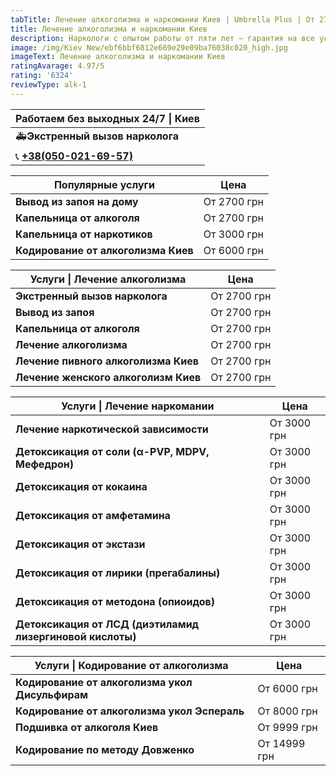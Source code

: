 ```yaml
---
tabTitle: Лечение алкоголизма и наркомании Киев | Umbrella Plus | От 2700 грн
title: Лечение алкоголизма и наркомании Киев
description: Наркологи с опытом работы от пяти лет – гарантия на все услуги!
image: /img/Kiev New/ebf6bbf6812e669e29e09ba76038c020_high.jpg
imageText: Лечение алкоголизма и наркомании Киев
ratingAvarage: 4.97/5
rating: '6324'
reviewType: alk-1
---
```


| Работаем без выходных 24/7 \| Киев          |
| ------------------------------------------- |
| 🚑**Экстренный вызов нарколога**            |
| 📞 **[+38(050-021-69-57)](tel:0500216957)** |

| Популярные услуги                   | Цена        |
| ----------------------------------- | ----------- |
| **Вывод из запоя на дому**          | От 2700 грн |
| **Капельница от алкоголя**          | От 2700 грн |
| **Капельница от наркотиков**        | От 3000 грн |
| **Кодирование от алкоголизма Киев** | От 6000 грн |

| Услуги \| Лечение алкоголизма        | Цена        |
| ------------------------------------ | ----------- |
| **Экстренный вызов нарколога**       | От 2700 грн |
| **Вывод из запоя**                   | От 2700 грн |
| **Капельница от алкоголя**           | От 2700 грн |
| **Лечение алкоголизма**              | От 2700 грн |
| **Лечение пивного алкоголизма Киев** | От 2700 грн |
| **Лечение женского алкоголизм Киев** | От 2700 грн |

| Услуги \| Лечение наркомании                              | Цена        |
| --------------------------------------------------------- | ----------- |
| **Лечение наркотической зависимости**                     | От 3000 грн |
| **Детоксикация от соли (α-PVP, MDPV, Мефедрон)**          | От 3000 грн |
| **Детоксикация от кокаина**                               | От 3000 грн |
| **Детоксикация от амфетамина**                            | От 3000 грн |
| **Детоксикация от экстази**                               | От 3000 грн |
| **Детоксикация от лирики (прегабалины)**                  | От 3000 грн |
| **Детоксикация от методона (опиоидов)**                   | От 3000 грн |
| **Детоксикация от ЛСД (диэтиламид лизергиновой кислоты)** | От 3000 грн |

| Услуги \| Кодирование от алкоголизма            | Цена         |
| ----------------------------------------------- | ------------ |
| **Кодирование от алкоголизма укол Дисульфирам** | От 6000 грн  |
| **Кодирование от алкоголизма укол Эспераль**    | От 8000 грн  |
| **Подшивка от алкоголя Киев**                   | От 9999 грн  |
| **Кодирование по методу Довженко**              | От 14999 грн |
